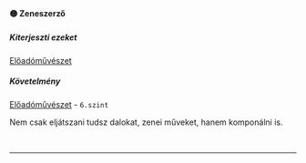 #### 🟡 Zeneszerző

##### Kiterjeszti ezeket

[Előadóművészet](../kepzettsegek.szekunder/eloadomuveszet.md)

##### Követelmény

[Előadóművészet](../kepzettsegek.szekunder/eloadomuveszet.md) - `6.szint`

Nem csak eljátszani tudsz dalokat, zenei műveket, hanem komponálni is.

<br />

---
